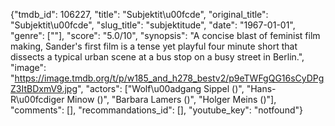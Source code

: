 {"tmdb_id": 106227, "title": "Subjektit\u00fcde", "original_title": "Subjektit\u00fcde", "slug_title": "subjektitude", "date": "1967-01-01", "genre": [""], "score": "5.0/10", "synopsis": "A concise blast of feminist film making, Sander's first film is a tense yet playful four minute short that dissects a typical urban scene at a bus stop on a busy street in Berlin.", "image": "https://image.tmdb.org/t/p/w185_and_h278_bestv2/p9eTWFgQG16sCyDPgZ3ItBDxmV9.jpg", "actors": ["Wolf\u00adgang Sippel ()", "Hans-R\u00fcdiger Minow ()", "Barbara Lamers ()", "Holger Meins ()"], "comments": [], "recommandations_id": [], "youtube_key": "notfound"}
